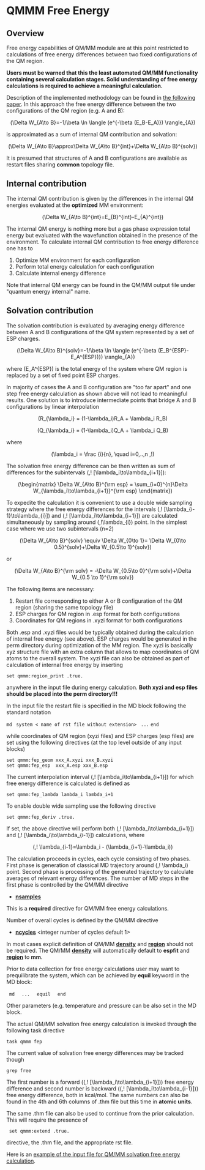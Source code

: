 

# QMMM Free Energy

## Overview

Free energy capabilities of QM/MM module are at this point restricted to
calculations of free energy differences between two fixed configurations
of the QM region.

**Users must be warned that this the least automated QM/MM functionality
containing several calculation stages. Solid understanding of free
energy calculations is required to achieve a meaningful calculation.**

Description of the implemented methodology can be found in [the
following paper](http://jcp.aip.org/jcpsa6/v127/i5/p051102_s1). In this
approach the free energy difference between the two configurations of
the QM region (e.g. A and
B):

<center>

\(\Delta W_{A\to B}=-1/\beta \ln \langle (e^{-\beta (E_B-E_A)})  \rangle_{A}\)

</center>

is approximated as a sum of internal QM contribution and
solvation:

<center>

\(\Delta W_{A\to B}\approx\Delta W_{A\to B}^{int}+\Delta W_{A\to B}^{solv}\)

</center>

It is presumed that structures of A and B configurations are available
as restart files sharing **common** topology file.

## Internal contribution

The internal QM contribution is given by the differences in the internal
QM energies evaluated at the **optimized** MM environment:

<center>

\(\Delta W_{A\to B}^{int}=E_{B}^{int}-E_{A}^{int}\)

</center>

The internal QM energy is nothing more but a gas phase expression total
energy but evaluated with the wavefunction obtained in the presence of
the environment. To calculate internal QM contribution to free energy
difference one has to

1.  Optimize MM environment for each configuration
2.  Perform total energy calculation for each configuration
3.  Calculate internal energy difference

Note that internal QM energy can be found in the QM/MM output file under
"quantum energy internal" name.

## Solvation contribution

The solvation contribution is evaluated by averaging energy difference
between A and B configurations of the QM system represented by a set of
ESP
charges.

<center>

\(\Delta W_{A\to B}^{solv}=-1/\beta \ln \langle (e^{-\beta (E_B^{ESP}-E_A^{ESP})})  \rangle_{A}\)

</center>

where \(E_A^{ESP}\) is the total energy of the system where QM region is
replaced by a set of fixed point ESP charges.

In majority of cases the A and B configuration are "too far apart" and
one step free energy calculation as shown above will not lead to
meaningful results. One solution is to introduce intermediate points
that bridge A and B configurations by linear interpolation

<center>

\(R_{\lambda_i} = (1-\lambda_i)R_A + \lambda_i R_B\)

</center>

<center>

\(Q_{\lambda_i} = (1-\lambda_i)Q_A + \lambda_i Q_B\)

</center>

where

<center>

\(\lambda_i = \frac {i}{n}, \quad i=0,..,n
\,\!\)

</center>

The solvation free energy difference can be then written as sum of
differences for the subintervals \(\,\! [\lambda_i\to\lambda_{i+1}]\):

<center>

\(\begin{matrix}
 \Delta W_{A\to B}^{\rm esp} = \sum_{i=0}^{n}\Delta W_{\lambda_i\to\lambda_{i+1}}^{\rm esp}
\end{matrix}\)

</center>

To expedite the calculation it is convenient to use a double wide
sampling strategy where the free energy differences for the intervals
\(\,\! [\lambda_{i-1}\to\lambda_{i}]\) and
\(\,\! [\lambda_i\to\lambda_{i+1}]\) are calculated simultaneously by
sampling around \(\,\!\lambda_{i}\) point. In the simplest case where we
use two subintervals
(n=2)

<center>

\(\Delta W_{A\to B}^{solv} \equiv \Delta W_{0\to 1}= \Delta W_{0\to 0.5}^{solv}+\Delta W_{0.5\to 1}^{solv}\)

</center>

or

<center>

\(\Delta W_{A\to B}^{\rm solv} = -\Delta W_{0.5\to 0}^{\rm solv}+\Delta W_{0.5 \to 1}^{\rm solv}\)

</center>

The following items are necessary:

1.  Restart file corresponding to either A or B configuration of the QM
    region (sharing the same topology file)
2.  ESP charges for QM region in .esp format for both configurations
3.  Coordinates for QM regions in .xyzi format for both configurations

Both .esp and .xyzi files would be typically obtained during the
calculation of internal free energy (see above). ESP charges would be
generated in the perm directory during optimization of the MM region.
The xyzi is basically xyz structure file with an extra column that
allows to map coordinates of QM atoms to the overall system. The xyzi
file can also be obtained as part of calculation of internal free energy
by inserting

`set qmmm:region_print .true.`

anywhere in the input file during energy calculation. **Both xyzi and
esp files should be placed into the perm directory\!\!\!**

In the input file the restart file is specified in the MD block
following the standard notation

`md`
` system < name of rst file without extension>`
` ...`
`end`

while coordinates of QM region (xyzi files) and ESP charges (esp files)
are set using the following directives (at the top level outside of any
input blocks)

`set qmmm:fep_geom xxx_A.xyzi xxx_B.xyzi`
`set qmmm:fep_esp  xxx_A.esp xxx_B.esp`

The current interpolation interval \(\,\! [\lambda_i\to\lambda_{i+1}]\)
for which free energy difference is calculated is defined as

`set qmmm:fep_lambda lambda_i lambda_i+1`

To enable double wide sampling use the following directive

`set qmmm:fep_deriv .true.`

If set, the above directive will perform both
\(\,\! [\lambda_i\to\lambda_{i+1}]\) and
\(\,\! [\lambda_i\to\lambda_{i-1}]\) calculations, where

<center>

\(\,\!
 \lambda_{i-1}=\lambda_i - (\lambda_{i+1}-\lambda_i)\)

</center>

The calculation proceeds in cycles, each cycle consisting of two phases.
First phase is generation of classical MD trajectory around
\(\,\! \lambda_i\) point. Second phase is processing of the generated
trajectory to calculate averages of relevant energy differences. The
number of MD steps in the first phase is controlled by the QM/MM
directive <span id="nsamples"></span>

  - **[nsamples](/Release66:qmmm_nsamples "wikilink")**
    <integer number of MD steps for sampling>

This is a **required** directive for QM/MM free energy calculations.

Number of overall cycles is defined by the QM/MM directive

  - **[ncycles](/Release66:qmmm_ncycles "wikilink")** \<integer number
    of cycles default 1\>

In most cases explicit definition of QM/MM
**[density](/Release66:qmmm_density "wikilink")** and
**[region](/Release66:qmmm_region "wikilink")** should not be required.
The QM/MM **[density](/Release66:qmmm_density "wikilink")** will
automatically default to **espfit** and
**[region](/Release66:qmmm_region "wikilink")** to **mm**.

Prior to data collection for free energy calculations user may want to
prequilibrate the system, which can be achieved by **equil** keyword in
the MD block:

` md`
`  ... `
` equil `<number of equilibration steps>
` end`

Other parameters (e.g. temperature and pressure can be also set in the
MD block.

The actual QM/MM solvation free energy calculation is invoked through
the following task directive

`task qmmm fep`

The current value of solvation free energy differences may be tracked
though

`grep free `<name of the output file>

The first number is a forward (\(\,\! [\lambda_i\to\lambda_{i+1}]\))
free energy difference and second number is backward
(\(\,\! [\lambda_i\to\lambda_{i-1}]\)) free energy difference, both in
kcal/mol. The same numbers can also be found in the 4th and 6th columns
of <system>.thm file but this time in **atomic units**.

The same <system>.thm file can also be used to continue from the prior
calculation. This will require the presence of

` set qmmm:extend .true.`

directive, the <system>.thm file, and the appropriate rst file.

Here is an [example of the input file for QM/MM solvation free energy
calculation](/Release66:QMMM_FEP_Example "wikilink").